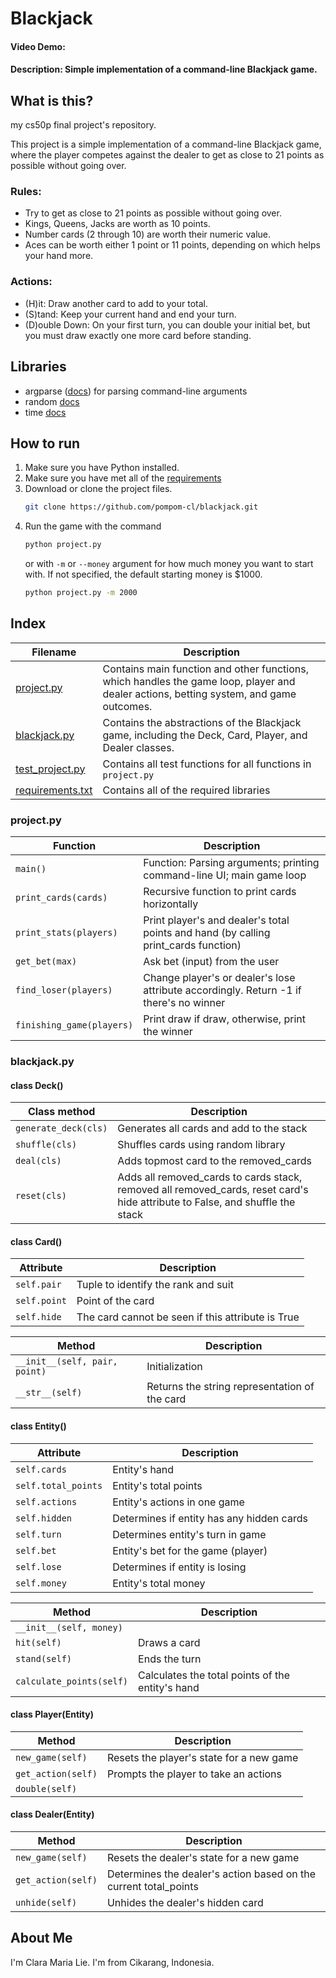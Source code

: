 # Blackjack
#### Video Demo:  <URL HERE>
#### Description: Simple implementation of a command-line Blackjack game.

## What is this?
my cs50p final project's repository.

This project is a simple implementation of a command-line Blackjack game, where the player competes against the dealer to get as close to 21 points as possible without going over.

### Rules:
- Try to get as close to 21 points as possible without going over.
- Kings, Queens, Jacks are worth as 10 points.
- Number cards (2 through 10) are worth their numeric value.
- Aces can be worth either 1 point or 11 points, depending on which helps your hand more.

### Actions:
- (H)it: Draw another card to add to your total.
- (S)tand: Keep your current hand and end your turn.
- (D)ouble Down: On your first turn, you can double your initial bet, but you must draw exactly one more card before standing.


## Libraries

- argparse ([docs](https://docs.python.org/3/library/argparse.html)) for parsing command-line arguments
- random [docs](https://docs.python.org/3/library/random.html)
- time [docs](https://docs.python.org/3/library/time.html)

## How to run

1. Make sure you have Python installed.
1. Make sure you have met all of the [requirements](https://github.com/pompom-cl/blackjack/blob/main/requirements.txt)
1. Download or clone the project files.
    ``` sh
    git clone https://github.com/pompom-cl/blackjack.git
    ```
1. Run the game with the command
    ``` sh
    python project.py
    ```
    or with `-m` or `--money` argument for how much money you want to start with. If not specified, the default starting money is $1000.
    ``` sh
    python project.py -m 2000
    ```


## Index
| Filename | Description |
| --- | --- |
| [project.py](https://github.com/pompom-cl/blackjack/blob/main/README.md#projectpy) | Contains main function and other functions, which handles the game loop, player and dealer actions, betting system, and game outcomes. |
| [blackjack.py](https://github.com/pompom-cl/blackjack/blob/main/README.md#blackjackpy) | Contains the abstractions of the Blackjack game, including the Deck, Card, Player, and Dealer classes. |
| [test_project.py](https://github.com/pompom-cl/blackjack/blob/main/README.md#test_projectpy) | Contains all test functions for all functions in `project.py` |
| [requirements.txt](https://github.com/pompom-cl/blackjack/blob/main/README.md#libraries) | Contains all of the required libraries |

### project.py

| Function | Description |
| --- | --- |
| `main()` | Function: Parsing arguments; printing command-line UI; main game loop |
| `print_cards(cards)` | Recursive function to print cards horizontally |
| `print_stats(players)` | Print player's and dealer's total points and hand (by calling print_cards function) |
| `get_bet(max)` | Ask bet (input) from the user |
| `find_loser(players)` | Change player's or dealer's lose attribute accordingly. Return -1 if there's no winner |
| `finishing_game(players)` | Print draw if draw, otherwise, print the winner |

### blackjack.py

#### class Deck()

| Class method | Description |
| --- | --- |
| `generate_deck(cls)` | Generates all cards and add to the stack |
| `shuffle(cls)` | Shuffles cards using random library |
| `deal(cls)` | Adds topmost card to the removed_cards |
| `reset(cls)` | Adds all removed_cards to cards stack, removed all removed_cards, reset card's hide attribute to False, and shuffle the stack |

#### class Card()

| Attribute | Description |
| --- | --- |
| `self.pair` | Tuple to identify the rank and suit |
| `self.point` | Point of the card |
| `self.hide` | The card cannot be seen if this attribute is True |


| Method | Description |
| --- | --- |
| `__init__(self, pair, point)` | Initialization |
| `__str__(self)` | Returns the string representation of the card |

#### class Entity()

| Attribute | Description |
| --- | --- |
| `self.cards` | Entity's hand |
| `self.total_points` | Entity's total points |
| `self.actions` | Entity's actions in one game |
| `self.hidden` | Determines if entity has any hidden cards |
| `self.turn` | Determines entity's turn in game |
| `self.bet` | Entity's bet for the game (player) |
| `self.lose` | Determines if entity is losing |
| `self.money` | Entity's total money |


| Method | Description |
| --- | --- |
| `__init__(self, money)` |  |
| `hit(self)` | Draws a card |
| `stand(self)` | Ends the turn |
| `calculate_points(self)` | Calculates the total points of the entity's hand |

#### class Player(Entity)

| Method | Description |
| --- | --- |
| `new_game(self)` | Resets the player's state for a new game |
| `get_action(self)` | Prompts the player to take an actions |
| `double(self)` |  |

#### class Dealer(Entity)

| Method | Description |
| --- | --- |
| `new_game(self)` | Resets the dealer's state for a new game |
| `get_action(self)` | Determines the dealer's action based on the current total_points |
| `unhide(self)` | Unhides the dealer's hidden card |

## About Me

I'm Clara Maria Lie. I'm from Cikarang, Indonesia.
